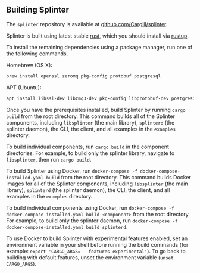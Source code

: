 ## Building Splinter

<!--
  Copyright 2018-2021 Cargill Incorporated
  Licensed under Creative Commons Attribution 4.0 International License
  https://creativecommons.org/licenses/by/4.0/
-->

The `splinter` repository is available at
[github.com/Cargill/splinter](https://github.com/Cargill/splinter).

Splinter is built using latest stable [rust](https://www.rust-lang.org/), which
you should install via [rustup](https://rustup.rs/).

To install the remaining dependencies using a package manager, run one of the
following commands.

Homebrew  (OS X):
```bash
brew install openssl zeromq pkg-config protobuf postgresql
```

APT (Ubuntu):
```bash
apt install libssl-dev libzmq3-dev pkg-config libprotobuf-dev postgresql
```

Once you have the prerequisites installed, build Splinter by running `cargo
build` from the root directory. This command builds all of the Splinter
components, including `libsplinter` (the main library), `splinterd` (the
splinter daemon), the CLI, the client, and all examples in the `examples`
directory.

To build individual components, run `cargo build` in the component directories.
For example, to build only the splinter library, navigate to
`libsplinter`, then run `cargo build`.

To build Splinter using Docker, run
`docker-compose -f docker-compose-installed.yaml build` from the root
directory. This command builds Docker images for all of the Splinter
components, including `libsplinter` (the main library), `splinterd`
(the splinter daemon), the CLI, the client, and all examples in the `examples`
directory.

To build individual components using Docker, run
`docker-compose -f docker-compose-installed.yaml build <component>`
from the root directory. For example, to build only the splinter daemon,
run `docker-compose -f docker-compose-installed.yaml build splinterd`.

To use Docker to build Splinter with experimental features enabled, set an
environment variable in your shell before running the build commands (for
example: `export 'CARGO_ARGS= --features experimental'`). To go back to
building with default features, unset the environment variable
(`unset CARGO_ARGS`).

